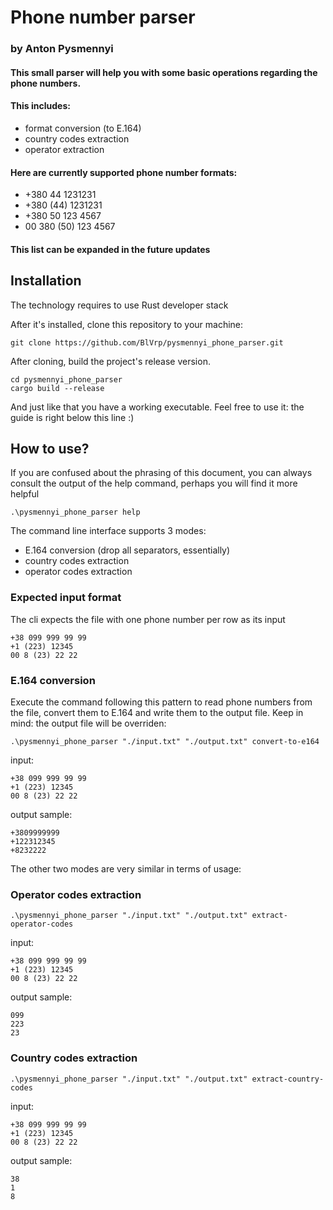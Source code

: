 # Phone number parser
### by Anton Pysmennyi

#### This small parser will help you with some basic operations regarding the phone numbers. 
#### This includes:
<ul>
    <li> format conversion (to E.164) </li>
    <li> country codes extraction </li>
    <li> operator extraction </li>
</ul>

#### Here are currently supported phone number formats: 
<ul>
    <li> +380 44 1231231 </li>
    <li> +380 (44) 1231231 </li>
    <li> +380 50 123 4567 </li>
    <li> 00 380 (50) 123 4567 </li>
</ul>

#### This list can be expanded in the future updates


## Installation
The technology requires to use Rust developer stack

After it's installed, clone this repository to your machine:
```
git clone https://github.com/BlVrp/pysmennyi_phone_parser.git
```
After cloning, build the project's release version.
```
cd pysmennyi_phone_parser
cargo build --release
```

And just like that you have a working executable. Feel free to use it: the guide is right below this line :)
## How to use?
If you are confused about the phrasing of this document, you can always consult the output of the help command, perhaps you will find it more helpful
```
.\pysmennyi_phone_parser help
```

The command line interface supports 3 modes:
<ul>
    <li>E.164 conversion (drop all separators, essentially)</li>
    <li>country codes extraction</li>
    <li>operator codes extraction</li>
</ul>

### Expected input format
The cli expects the file with one phone number per row as its input 
```
+38 099 999 99 99
+1 (223) 12345
00 8 (23) 22 22
```

### E.164 conversion
Execute the command following this pattern to read phone numbers from the file, convert them to E.164 and write them to the output file. Keep in mind: the output file will be overriden:

```
.\pysmennyi_phone_parser "./input.txt" "./output.txt" convert-to-e164
```
input:
```
+38 099 999 99 99
+1 (223) 12345
00 8 (23) 22 22
```
output sample: 
```
+3809999999
+122312345
+8232222
```

The other two modes are very similar in terms of usage:
### Operator codes extraction
```
.\pysmennyi_phone_parser "./input.txt" "./output.txt" extract-operator-codes
```
input:
```
+38 099 999 99 99
+1 (223) 12345
00 8 (23) 22 22
```
output sample: 
```
099
223
23
```
### Country codes extraction
```
.\pysmennyi_phone_parser "./input.txt" "./output.txt" extract-country-codes
```
input:
```
+38 099 999 99 99
+1 (223) 12345
00 8 (23) 22 22
```
output sample: 
```
38
1
8
```

